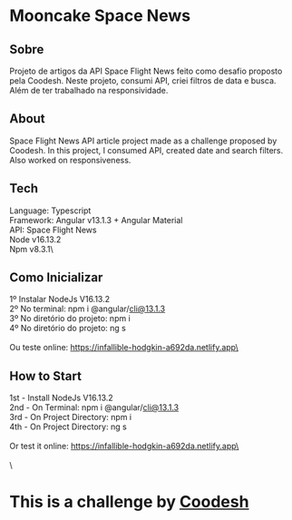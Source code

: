 # Mooncake Space News

## Sobre 

Projeto de artigos da API Space Flight News feito como desafio proposto pela Coodesh. Neste projeto, consumi API, criei filtros de data e busca. Além de ter trabalhado na responsividade.

## About

Space Flight News API article project made as a challenge proposed by Coodesh. In this project, I consumed API, created date and search filters. Also worked on responsiveness.

## Tech

Language: Typescript\
Framework: Angular v13.1.3 + Angular Material\
API: Space Flight News\
Node v16.13.2\
Npm v8.3.1\

## Como Inicializar

1º Instalar NodeJs V16.13.2\
2º No terminal: npm i @angular/cli@13.1.3\
3º No diretório do projeto: npm i\
4º No diretório do projeto: ng s\
\
Ou teste online: https://infallible-hodgkin-a692da.netlify.app\

## How to Start

1st - Install NodeJs V16.13.2\
2nd - On Terminal: npm i @angular/cli@13.1.3\
3rd - On Project Directory: npm i\
4th - On Project Directory: ng s\
\
Or test it online: https://infallible-hodgkin-a692da.netlify.app\
\
\
\

# This is a challenge by [Coodesh](https://www.coodesh.com)
